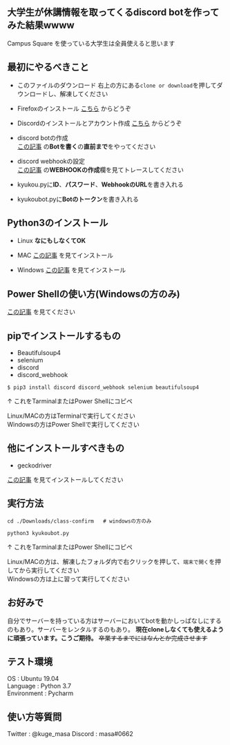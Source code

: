 ## 大学生が休講情報を取ってくるdiscord botを作ってみた結果wwww

Campus Square を使っている大学生は全員使えると思います

## 最初にやるべきこと

- このファイルのダウンロード
右上の方にある`clone or download`を押してダウンロードし、解凍してください

- Firefoxのインストール
[こちら](https://www.mozilla.org/ja/firefox/new/) からどうぞ

- Discordのインストールとアカウント作成
[こちら](https://discordapp.com/) からどうぞ

- discord botの作成  
[この記事](https://qiita.com/PinappleHunter/items/af4ccdbb04727437477f) の**Botを書く**の**直前まで**をやってください  


- discord webhookの設定  
[この記事](https://support.discordapp.com/hc/ja/articles/228383668-%E3%82%BF%E3%82%A4%E3%83%88%E3%83%AB-Webhooks%E3%81%B8%E3%81%AE%E5%BA%8F%E7%AB%A0) の**WEBHOOKの作成**欄を見てトレースしてください  


- kyukou.pyに**ID**、**パスワード**、**WebhookのURL**を書き入れる

- kyukoubot.pyに**Botのトークン**を書き入れる

## Python3のインストール

- Linux
**なにもしなくてOK**

- MAC
[この記事](https://qiita.com/7110/items/1aa5968022373e99ae28) を見てインストール

- Windows
[この記事](https://qiita.com/taiponrock/items/f574dd2cddf8851fb02c) を見てインストール

## Power Shellの使い方(Windowsの方のみ)
[この記事](https://qiita.com/opengl-8080/items/bb0f5e4f1c7ce045cc57) を見てください


## pipでインストールするもの

- Beautifulsoup4
- selenium
- discord
- discord_webhook

```
$ pip3 install discord discord_webhook selenium beautifulsoup4
```

↑
これをTarminalまたはPower Shellにコピペ  

Linux/MACの方はTerminalで実行してください  
Windowsの方はPower Shellで実行してください

## 他にインストールすべきもの

- geckodriver

[この記事](https://qiita.com/hujuu/items/ef89c34fca955cc571ec) を見てインストールしてください  


## 実行方法

```ruby:terminal
cd ./Downloads/class-confirm   # windowsの方のみ

python3 kyukoubot.py
```

↑
これをTarminalまたはPower Shellにコピペ  

Linux/MACの方は、解凍したフォルダ内で右クリックを押して、`端末で開く`を押してから実行してください  
Windowsの方は上に習って実行してください

## お好みで
自分でサーバーを持っている方はサーバーにおいてbotを動かしっぱなしにするのもあり。サーバーをレンタルするのもあり。
**現在cloneしなくても使えるように頑張っています。こうご期待。**
~~卒業するまでにはなんとか完成させます~~

## テスト環境

OS : Ubuntu 19.04  
Language : Python 3.7  
Environment : Pycharm

## 使い方等質問

Twitter : @kuge_masa
Discord : masa#0662
